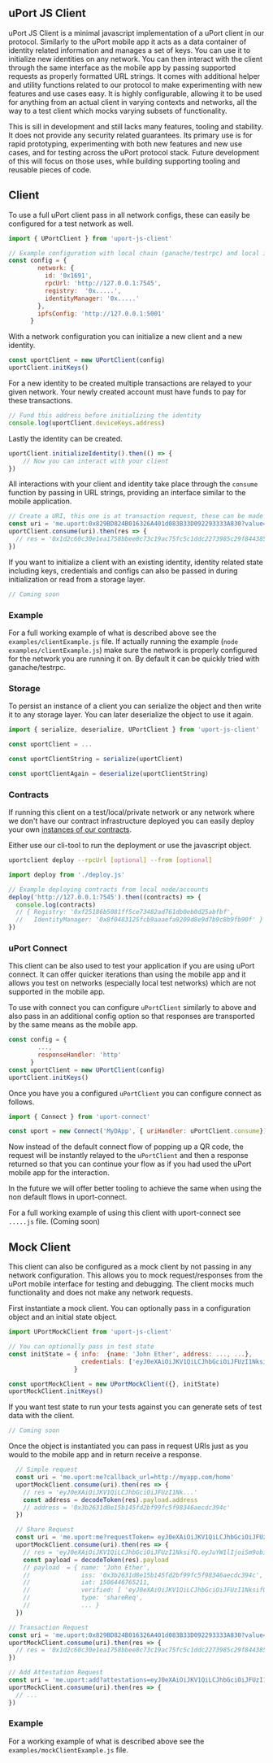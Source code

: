 ## uPort JS Client

uPort JS Client is a minimal javascript implementation of a uPort client in our protocol. Similarly to the uPort mobile app it acts as a data container of identity related information and manages a set of keys. You can use it to initialize new identities on any network. You can then interact with the client through the same interface as the mobile app by passing supported requests as properly formatted URL strings. It comes with additional helper and utility functions related to our protocol to make experimenting with new features and use cases easy. It is highly configurable, allowing it to be used for anything from an actual client in varying contexts and networks, all the way to a test client which mocks varying subsets of functionality.

This is sill in development and still lacks many features, tooling and stability. It does not provide any security related guarantees. Its primary use is for rapid prototyping, experimenting with both new features and new use cases, and for testing across the uPort protocol stack. Future development of this will focus on those uses, while building supporting tooling and reusable pieces of code.

## Client

To use a full uPort client pass in all network configs, these can easily be configured for a test network as well.

```javascript
import { UPortClient } from 'uport-js-client'

// Example configuration with local chain (ganache/testrpc) and local ipfs node
const config = {
        network: {
          id: '0x1691',
          rpcUrl: 'http://127.0.0.1:7545',
          registry:  '0x.....',
          identityManager: '0x.....'
        },
        ipfsConfig: 'http://127.0.0.1:5001'
      }
```

With a network configuration you can initialize a new client and a new identity.

```javascript
const uportClient = new UPortClient(config)
uportClient.initKeys()
```
For a new identity to be created multiple transactions are relayed to your given network. Your newly created account must have funds to pay for these transactions.

```javascript
// Fund this address before initializing the identity
console.log(uportClient.deviceKeys.address)
```

Lastly the identity can be created.

```javascript
uportClient.initializeIdentity().then(() => {
    // Now you can interact with your client
})
```
All interactions with your client and identity take place through the `consume` function by passing in URL strings, providing an interface similar to the mobile application.

```javascript           
// Create a URI, this one is at transaction request, these can be made with our other libraries.
const uri = 'me.uport:0x829BD824B016326A401d083B33D092293333A830?value=1&function=greeting(string hello)&callback_url=http://myapp.com/home'
uportClient.consume(uri).then(res => {
  // res = '0x1d2c60c30e1ea1758bbee8c73c19ac75fc5c1ddc2273985c29f8443857d943db'
})
```

If you want to initialize a client with an existing identity, identity related state including keys, credentials and configs can also be passed in during initialization or read from a storage layer.

```javascript           
// Coming soon
```
### Example

For a full working example of what is described above see the `examples/clientExample.js` file. If actually running the example (`node examples/clientExample.js`) make sure the network is properly configured for the network you are running it on. By default it can be quickly tried with ganache/testrpc.

### Storage

To persist an instance of a client you can serialize the object and then write it to any storage layer. You can later deserialize the object to use it again.

```javascript           
import { serialize, deserialize, UPortClient } from 'uport-js-client'

const uportClient = ...

const uportClientString = serialize(uportClient)

const uportClientAgain = deserialize(uportClientString)

```

### Contracts

If running this client on a test/local/private network or any network where we don't have our contract infrastructure deployed you can easily deploy your own [instances of our contracts](https://github.com/uport-project/uport-identity).

Either use our cli-tool to run the deployment or use the javascript object.

```bash    
uportclient deploy --rpcUrl [optional] --from [optional]
```

```javascript     
import deploy from './deploy.js'

// Example deploying contracts from local node/accounts
deploy('http://127.0.0.1:7545').then((contracts) => {
  console.log(contracts)
  // { Registry: '0xf25186b5081ff5ce73482ad761db0eb0d25abfbf',
  //   IdentityManager: '0x8f0483125fcb9aaaefa9209d8e9d7b9c8b9fb90f' }
})
```

### uPort Connect

This client can be also used to test your application if you are using uPort connect. It can offer quicker iterations than using the mobile app and it allows you test on networks (especially local test networks) which are not supported in the mobile app.

To use with connect you can configure `uPortClient` similarly to above and also pass in an additional config option so that responses are transported by the same means as the mobile app.

```javascript  
const config = {
        ...,
        responseHandler: 'http'
      }
const uportClient = new UPortClient(config)
uportClient.initKeys()
```

Once you have you a configured `uPortClient` you can configure connect as follows.

```javascript  
import { Connect } from 'uport-connect'

const uport = new Connect('MyDApp', { uriHandler: uPortClient.consume})

```

Now instead of the default connect flow of popping up a QR code, the request will be instantly relayed to the `uPortClient` and then a response returned so that you can continue your flow as if you had used the uPort mobile app for the interaction.

In the future we will offer better tooling to achieve the same when using the non default flows in uport-connect.

For a full working example of using this client with uport-connect see `.....js` file. (Coming soon)

## Mock Client

This client can also be configured as a mock client by not passing in any network configuration. This allows you to mock request/responses from the uPort mobile interface for testing and debugging. The client mocks much functionality and does not make any network requests.

First instantiate a mock client. You can optionally pass in a configuration object and an initial state object.

```javascript
import UPortMockClient from 'uport-js-client'

// You can optionally pass in test state
const initState = { info:  {name: 'John Ether', address: ..., ...},
                    credentials: ['eyJ0eXAiOiJKV1QiLCJhbGciOiJFUzI1NksifQ.eyJzdWIiOi...', ...]
                  }

const uportMockClient = new UPortMockClient({}, initState)
uportMockClient.initKeys()
```

If you want test state to run your tests against you can generate sets of test data with the client.

```javascript
// Coming soon
```

Once the object is instantiated you can pass in request URIs just as you would to the mobile app and in return receive a response.

```javascript
  // Simple request
  const uri = 'me.uport:me?callback_url=http://myapp.com/home'
  uportMockClient.consume(uri).then(res => {
    // res = 'eyJ0eXAiOiJKV1QiLCJhbGciOiJFUzI1Nk...'
    const address = decodeToken(res).payload.address
    // address = '0x3b2631d8e15b145fd2bf99fc5f98346aecdc394c'
  })
```      
```javascript      
  // Share Request
  const uri = 'me.uport:me?requestToken= eyJ0eXAiOiJKV1QiLCJhbGciOiJFUzI1NksifQ.eyJyZXF1ZXN0ZWQiOlsibmFtZSIsInBob25lIl0sInR5cGUiOiJzaGFyZVJlcSIsImlzcyI6IjB4NWIwYWJiZDM3YmNlYmI5OGEzOTA0NDViNTQwMTE1ZjNjODE5YTNiOSIsImlhdCI6MTQ4NTMyMTEzMzk5Nn0.ZvPhqYLJFa3wdETUcmWGk7Gm4MBNZdfe0eksqRcefwCYaMC96JzWUN0Ot42Pn1SX9M5CMQpkLksC5MQC2mYwgg'
  uportMockClient.consume(uri).then(res => {
    // res = 'eyJ0eXAiOiJKV1QiLCJhbGciOiJFUzI1NksifQ.eyJuYW1lIjoiSm9obiBFdGhlciIsImlzcyI6IjB4M2IyNjMxZDhlMTViMTQ1...'
    const payload = decodeToken(res).payload
    // payload  = { name: 'John Ether',
    //              iss: '0x3b2631d8e15b145fd2bf99fc5f98346aecdc394c',
    //              iat: 1506446765211,
    //              verified: [ 'eyJ0eXAiOiJKV1QiLCJhbGciOiJFUzI1NksifQ.eyJzdWIiO...' ],
    //              type: 'shareReq',
    //              ... }
  })
  ```      
  ```javascript           
  // Transaction Request
  const uri = 'me.uport:0x829BD824B016326A401d083B33D092293333A830?value=1&function=greeting(string hello)&callback_url=http://myapp.com/home'
  uportMockClient.consume(uri).then(res => {
    // res = '0x1d2c60c30e1ea1758bbee8c73c19ac75fc5c1ddc2273985c29f8443857d943db'
  })
  ```      
  ```javascript         
  // Add Attestation Request
  const uri = 'me.uport:add?attestations=eyJ0eXAiOiJKV1QiLCJhbGciOiJFUzI1NksifQ.eyJzdW...'
  uportMockClient.consume(uri).then(res => {
    // ...
  })
```

### Example

For a working example of what is described above see the `examples/mockClientExample.js` file.
